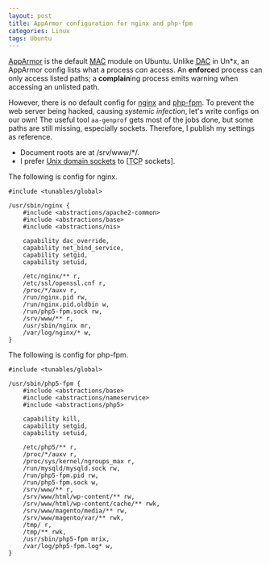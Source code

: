 ```yaml
---
layout: post
title: AppArmor configuration for nginx and php-fpm
categories: Linux
tags: Ubuntu
---
```

[AppArmor][AppArmor] is the default
[<abbr title="mandatory access control">MAC</abbr>][MAC]
module on Ubuntu.  Unlike
[<abbr title="discretionary access control">DAC</abbr>][DAC]
in Un\*x, an AppArmor config lists what a process *can* access.  An
**enforce**d process can only access listed paths; a **complain**ing process
emits warning when accessing an unlisted path.

However, there is no default config for [nginx][nginx] and [php-fpm][php-fpm].
To prevent the web server being hacked, causing *systemic infection*, let's
write configs on our own!  The useful tool `aa-genprof` gets most of the jobs
done, but some paths are still missing, especially sockets.  Therefore, I
publish my settings as reference.

* Document roots are at /srv/www/\*/.
* I prefer [Unix domain sockets][Unix socket] to
  [<abbr title="Transmission Control Protocol">TCP</abbr> sockets].

[AppArmor]:       https://en.wikipedia.org/wiki/AppArmor
[DAC]:            https://en.wikipedia.org/wiki/Discretionary_access_control
[MAC]:            https://en.wikipedia.org/wiki/Mandatory_access_control
[network socket]: https://en.wikipedia.org/wiki/Network_socket
[nginx]:          http://nginx.org/
[php-fpm]:        http://php-fpm.org/
[Unix socket]:    https://en.wikipedia.org/wiki/Unix_domain_socket

The following is config for nginx.

	#include <tunables/global>

	/usr/sbin/nginx {
		#include <abstractions/apache2-common>
		#include <abstractions/base>
		#include <abstractions/nis>

		capability dac_override,
		capability net_bind_service,
		capability setgid,
		capability setuid,

		/etc/nginx/** r,
		/etc/ssl/openssl.cnf r,
		/proc/*/auxv r,
		/run/nginx.pid rw,
		/run/nginx.pid.oldbin w,
		/run/php5-fpm.sock rw,
		/srv/www/** r,
		/usr/sbin/nginx mr,
		/var/log/nginx/* w,
	}

The following is config for php-fpm.

	#include <tunables/global>

	/usr/sbin/php5-fpm {
		#include <abstractions/base>
		#include <abstractions/nameservice>
		#include <abstractions/php5>

		capability kill,
		capability setgid,
		capability setuid,

		/etc/php5/** r,
		/proc/*/auxv r,
		/proc/sys/kernel/ngroups_max r,
		/run/mysqld/mysqld.sock rw,
		/run/php5-fpm.pid rw,
		/run/php5-fpm.sock w,
		/srv/www/** r,
		/srv/www/html/wp-content/** rw,
		/srv/www/html/wp-content/cache/** rwk,
		/srv/www/magento/media/** rw,
		/srv/www/magento/var/** rwk,
		/tmp/ r,
		/tmp/** rwk,
		/usr/sbin/php5-fpm mrix,
		/var/log/php5-fpm.log* w,
	}
